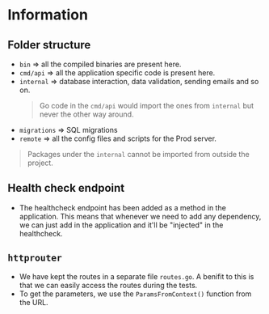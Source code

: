 # Information

## Folder structure

- `bin` => all the compiled binaries are present here.
- `cmd/api` => all the application specific code is present here.
- `internal` => database interaction, data validation, sending emails and so on.
  > Go code in the `cmd/api` would import the ones from `internal` but never the other way around.
- `migrations` => SQL migrations
- `remote` => all the config files and scripts for the Prod server.

> Packages under the `internal` cannot be imported from outside the project.

## Health check endpoint

- The healthcheck endpoint has been added as a method in the application. This means that whenever we need to
  add any dependency, we can just add in the application and it'll be "injected" in the healthcheck.

## `httprouter`

- We have kept the routes in a separate file `routes.go`. A benifit to this is that we can easily access the
  routes during the tests.
- To get the parameters, we use the `ParamsFromContext()` function from the URL.
